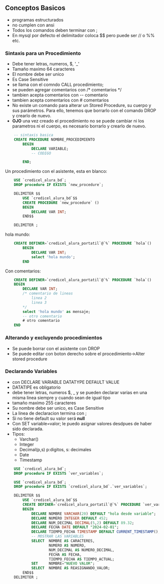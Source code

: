 ## Conceptos Basicos

- programas estructurados
- no cumplen con ansi
- Todos los comandos deben terminar con ;
- En mysql por defecto el delimitador coloca $$ pero puede ser // o %% etc.

### Sintaxis para un Procedimiento

- Debe tener letras, numeros, $, '_'
- Tamaño maximo 64 caracteres
- El nombre debe ser unico
- Es Case Sensitive
- se llama con el comndo CALL procedimiento;
- se pueden agregar comentarios con /* comentarios  */
- tambien acepta comentarios con -- comentario
- tambien acepta comentarios con # comentarios
- No existe un comando para alterar un Stored Procedure, su cuerpo y sus parámetros. Para ello, tenemos que borrarlo con el comando DROP y crearlo de nuevo.
- **OJO** una vez creado el procedimiento no se puede cambiar ni los parametros ni el cuerpo, es necesario borrarlo y crearlo de nuevo.

```sql
    -- sintaxis basica
    CREATE PROCEDURE NOMBRE_PROCEDIMIENTO
        BEGIN
            DECLARE VARIABLE;
            -- CODIGO

        END;
```

Un procedimiento con el asistente, esta en blanco:

```sql
    USE `credicel_alura_bd`;
    DROP procedure IF EXISTS `new_procedure`;

    DELIMITER $$
        USE `credicel_alura_bd`$$
        CREATE PROCEDURE `new_procedure` ()
        BEGIN
            DECLARE VAR INT;
        END$$

    DELIMITER ;
```

hola mundo:

```sql
    CREATE DEFINER=`credicel_alura_portatil`@`%` PROCEDURE `hola`()
        BEGIN
            DECLARE VAR INT;
            select 'hola mundo';
        END
```

Con comentarios:

```sql
    CREATE DEFINER=`credicel_alura_portatil`@`%` PROCEDURE `hola`()
    BEGIN
        DECLARE VAR INT;
        /* comentario de lineas
            linea 2
            linea 3 
        */
        select 'hola mundo' as mensaje;
        -- otro comentario
        # otro comentario
    END
```


### Alterando y excluyendo procedimientos

- Se puede borrar con el asistente con DROP
- Se puede editar con boton derecho sobre el procedimiento->Alter stored procedure

### Declarando Variables

- con DECLARE VARIABLE DATATYPE DEFAULT VALUE
- DATATIPE es obligatorio
- debe tener letras, numeros $, _ y se pueden declarar varias en una misma linea siempre y cuando sean de igual tipo
- tamaño maximo 255 caracteres
- Su nombre debe ser unico, es Case Sensitive
- La linea de declaracion termina con ;
- Si no tiene default su valor será **null**
- Con SET variable=valor; le puedo asignar valores desdpues de haber sido declarada.
- Tipos:
    - Varchar()
    - Integer
    - Decimal(p,s) p:digitos, s: decimales
    - Date
    - Timestamp

```sql
    USE `credicel_alura_bd`;
    DROP procedure IF EXISTS `ver_variables`;

    USE `credicel_alura_bd`;
    DROP procedure IF EXISTS `credicel_alura_bd`.`ver_variables`;

    DELIMITER $$
        USE `credicel_alura_bd`$$
        CREATE DEFINER=`credicel_alura_portatil`@`%` PROCEDURE `ver_variables`()
        BEGIN
            DECLARE NOMBRE VARCHAR(20) DEFAULT "hola desde variable";
            DECLARE NUMERO INTEGER DEFAULT 452;
            DECLARE NUM_DECIMAL DECIMAL(5,2) DEFAULT 89.32;
            DECLARE FECHA DATE DEFAULT "2024-02-01";
            DECLARE TIEMPO_FECHA TIMESTAMP DEFAULT CURRENT_TIMESTAMP();
            -- MOSTRAR LAS VARIABLES
            SELECT  NOMBRE AS CARACTERES,
                    NUMERO AS NUMERO,
                    NUM_DECIMAL AS NUMERO_DECIMAL,
                    FECHA AS FECHA,
                    TIEMPO_FECHA AS TIEMPO_ACTUAL;
            SET     NOMBRE="NUEVO VALOR";
            SELECT  NOMBRE AS REASIGNANDO_VALOR;
        END$$
    DELIMITER ;
```

